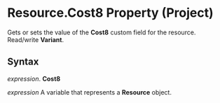 
# Resource.Cost8 Property (Project)

Gets or sets the value of the  **Cost8** custom field for the resource. Read/write **Variant**.


## Syntax

 _expression_. **Cost8**

 _expression_ A variable that represents a **Resource** object.

